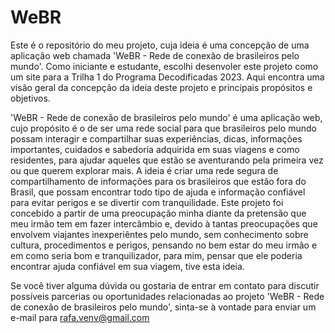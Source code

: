 # WeBR
Este é o repositório do meu projeto, cuja ideia é uma concepção de uma aplicação web chamada 'WeBR - Rede de conexão de brasileiros pelo mundo'.
Como iniciante e estudante, escolhi desenvoler este projeto como um site para a Trilha 1 do Programa Decodificadas 2023.
Aqui encontra uma visão geral da concepção da ideia deste projeto e principais propósitos e objetivos.

'WeBR - Rede de conexão de brasileiros pelo mundo' é uma aplicação web, cujo propósito é o de ser uma rede social para que brasileiros pelo mundo possam interagir e compartilhar suas experiências, dicas, informações importantes, cuidados e sabedoria adquirida em suas viagens e como residentes, para ajudar aqueles que estão se aventurando pela primeira vez ou que querem explorar mais. A ideia é criar uma rede segura de compartilhamento de informações para os brasileiros que estão fora do Brasil, que possam encontrar todo tipo de ajuda e informação confiável para evitar perigos e se divertir com tranquilidade.
Este projeto foi concebido a partir de uma preocupação minha diante da pretensão que meu irmão tem em fazer intercâmbio e, devido à tantas preocupações que envolvem viajantes inexperiêntes pelo mundo, sem conhecimento sobre cultura, procedimentos e perigos, pensando no bem estar do meu irmão e em como seria bom e tranquilizador, para mim, pensar que ele poderia encontrar ajuda confiável em sua viagem, tive esta ideia.

Se você tiver alguma dúvida ou gostaria de entrar em contato para discutir possíveis parcerias ou oportunidades relacionadas ao projeto 'WeBR - Rede de conexão de brasileiros pelo mundo', sinta-se à vontade para enviar um e-mail para rafa.venv@gmail.com
